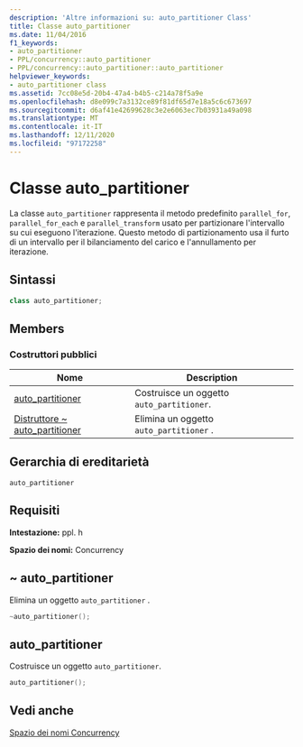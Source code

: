 ```yaml
---
description: 'Altre informazioni su: auto_partitioner Class'
title: Classe auto_partitioner
ms.date: 11/04/2016
f1_keywords:
- auto_partitioner
- PPL/concurrency::auto_partitioner
- PPL/concurrency::auto_partitioner::auto_partitioner
helpviewer_keywords:
- auto_partitioner class
ms.assetid: 7cc08e5d-20b4-47a4-b4b5-c214a78f5a9e
ms.openlocfilehash: d8e099c7a3132ce89f81df65d7e18a5c6c673697
ms.sourcegitcommit: d6af41e42699628c3e2e6063ec7b03931a49a098
ms.translationtype: MT
ms.contentlocale: it-IT
ms.lasthandoff: 12/11/2020
ms.locfileid: "97172258"
---
```

# <a name="auto_partitioner-class"></a>Classe auto_partitioner

La classe `auto_partitioner` rappresenta il metodo predefinito `parallel_for`, `parallel_for_each` e `parallel_transform` usato per partizionare l'intervallo su cui eseguono l'iterazione. Questo metodo di partizionamento usa il furto di un intervallo per il bilanciamento del carico e l'annullamento per iterazione.

## <a name="syntax"></a>Sintassi

```cpp
class auto_partitioner;
```

## <a name="members"></a>Members

### <a name="public-constructors"></a>Costruttori pubblici

|Nome|Description|
|----------|-----------------|
|[auto_partitioner](#ctor)|Costruisce un oggetto `auto_partitioner`.|
|[Distruttore ~ auto_partitioner](#dtor)|Elimina un oggetto `auto_partitioner` .|

## <a name="inheritance-hierarchy"></a>Gerarchia di ereditarietà

`auto_partitioner`

## <a name="requirements"></a>Requisiti

**Intestazione:** ppl. h

**Spazio dei nomi:** Concurrency

## <a name="auto_partitioner"></a><a name="dtor"></a> ~ auto_partitioner

Elimina un oggetto `auto_partitioner` .

```cpp
~auto_partitioner();
```

## <a name="auto_partitioner"></a><a name="ctor"></a> auto_partitioner

Costruisce un oggetto `auto_partitioner`.

```cpp
auto_partitioner();
```

## <a name="see-also"></a>Vedi anche

[Spazio dei nomi Concurrency](concurrency-namespace.md)
